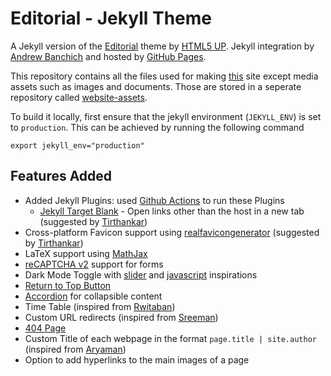 # Editorial - Jekyll Theme

A Jekyll version of the [Editorial](https://html5up.net/editorial) theme by [HTML5 UP](https://html5up.net/). Jekyll integration by [Andrew Banchich](https://andrewbanchi.ch/) and hosted by [GitHub Pages](https://pages.github.com/).

This repository contains all the files used for making [this](https://paramrathour.github.io/) site except media assets such as images and documents. Those are stored in a seperate repository called [website-assets](https://github.com/paramrathour/website-assets).

To build it locally, first ensure that the jekyll environment (`JEKYLL_ENV`) is set to `production`.
This can be achieved by running the following command
```
export jekyll_env="production"
```

## Features Added

- Added Jekyll Plugins: used [Github Actions](https://jekyllrb.com/docs/continuous-integration/github-actions/) to run these Plugins
	- [Jekyll Target Blank](https://github.com/keithmifsud/jekyll-target-blank) - Open links other than the host in a new tab (suggested by [Tirthankar](https://wermos.github.io/blog/))
- Cross-platform Favicon support using [realfavicongenerator](https://realfavicongenerator.net/) (suggested by [Tirthankar](https://wermos.github.io/blog/))
- LaTeX support using [MathJax](https://www.mathjax.org/)
- [reCAPTCHA v2](https://developers.google.com/recaptcha/docs/display) support for forms
- Dark Mode Toggle with [slider](https://www.w3schools.com/howto/howto_css_switch.asp) and [javascript](https://stackoverflow.com/questions/42468553/using-sessionstorage-for-saving-dark-mode) inspirations
- [Return to Top Button](https://codepen.io/rdallaire/pen/neMvbX)
- [Accordion](https://www.w3schools.com/howto/howto_js_accordion.asp) for collapsible content
- Time Table (inspired from [Rwitaban](https://github.com/dropTableUsers42))
- Custom URL redirects (inspired from [Sreeman](https://iamsreeman.github.io/))
- [404 Page](https://paramrathour.github.io/404)
- Custom Title of each webpage in the format `page.title | site.author` (inspired from [Aryaman](https://aryamanmaithani.github.io/))
- Option to add hyperlinks to the main images of a page